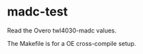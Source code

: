   madc-test
=======

Read the Overo twl4030-madc values.

The Makefile is for a OE cross-compile setup.

